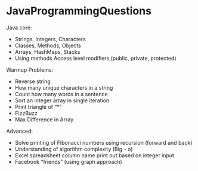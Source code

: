 # JavaProgrammingQuestions

Java core:
* Strings, Integers, Characters
* Classes, Methods, Objects
* Arrays, HashMaps, Stacks
* Using methods Access level modifiers (public, private, protected)

Warmup Problems:
* Reverse string
* How many unique characters in a string
* Count how many words in a sentence
* Sort an integer array in single iteration
* Print triangle of “*”
* FizzBuzz
* Max Difference in Array

Advanced:
* Solve printing of Fibonacci numbers using recursion (forward and back)
* Understanding of algorithm complexity (Big - o)
* Excel spreadsheet column name print out based on integer input
* Facebook “friends” (using graph approach)

